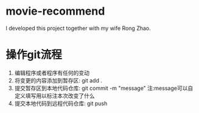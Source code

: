 # movie-recommend
I developed this project together with my wife Rong Zhao.
# 操作git流程
1. 编辑程序或者程序有任何的变动
2. 将变更的内容添加到暂存区: git add .
3. 提交暂存区到本地代码仓库: git commit -m "message" 注:message可以自定义填写用以标注本次改变了什么
4. 提交本地代码到远程代码仓库: git push 